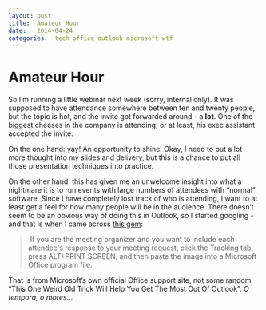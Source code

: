 ```yaml
---
layout: post
title:  Amateur Hour 
date:   2014-04-24 
categories:  tech office outlook microsoft wtf 
---
```


# Amateur Hour


So I’m running a little webinar next week (sorry, internal only). It was supposed to have attendance somewhere between ten and twenty people, but the topic is hot, and the invite got forwarded around - a **lot**. One of the biggest cheeses in the company is attending, or at least, his exec assistant accepted the invite.  

On the one hand: yay! An opportunity to shine! Okay, I need to put a lot more thought into my slides and delivery, but this is a chance to put all those presentation techniques into practice.  

On the other hand, this has given me an unwelcome insight into what a nightmare it is to run events with large numbers of attendees with “normal” software. Since I have completely lost track of who is attending, I want to at least get a feel for how many people will be in the audience. There doesn’t seem to be an obvious way of doing this in Outlook, so I started googling - and that is when I came across [this gem]( http://office.microsoft.com/en-001/outlook-help/print-a-list-of-attendees-from-a-meeting-request-HA001149982.aspx "Print a list of attendees from a meeting request" ):  

> If you are the meeting organizer and you want to include each attendee's response to your meeting request, click the Tracking tab, press ALT+PRINT SCREEN, and then paste the image into a Microsoft Office program file. 

That is from Microsoft’s own official Office support site, not some random “This One Weird Old Trick Will Help You Get The Most Out Of Outlook”. *O tempora, o mores*...

